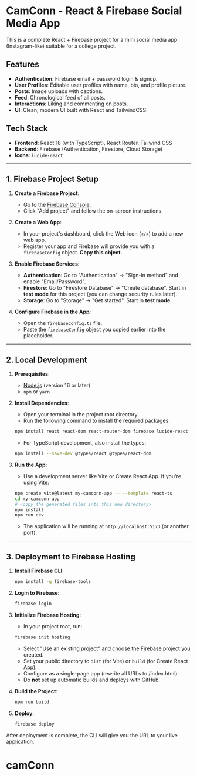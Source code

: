 # CamConn - React & Firebase Social Media App

This is a complete React + Firebase project for a mini social media app (Instagram-like) suitable for a college project.

## Features

-   **Authentication**: Firebase email + password login & signup.
-   **User Profiles**: Editable user profiles with name, bio, and profile picture.
-   **Posts**: Image uploads with captions.
-   **Feed**: Chronological feed of all posts.
-   **Interactions**: Liking and commenting on posts.
-   **UI**: Clean, modern UI built with React and TailwindCSS.

## Tech Stack

-   **Frontend**: React 18 (with TypeScript), React Router, Tailwind CSS
-   **Backend**: Firebase (Authentication, Firestore, Cloud Storage)
-   **Icons**: `lucide-react`

---

## 1. Firebase Project Setup

1.  **Create a Firebase Project**:
    -   Go to the [Firebase Console](https://console.firebase.google.com/).
    -   Click "Add project" and follow the on-screen instructions.

2.  **Create a Web App**:
    -   In your project's dashboard, click the Web icon (`</>`) to add a new web app.
    -   Register your app and Firebase will provide you with a `firebaseConfig` object. **Copy this object.**

3.  **Enable Firebase Services**:
    -   **Authentication**: Go to "Authentication" -> "Sign-in method" and enable "Email/Password".
    -   **Firestore**: Go to "Firestore Database" -> "Create database". Start in **test mode** for this project (you can change security rules later).
    -   **Storage**: Go to "Storage" -> "Get started". Start in **test mode**.

4.  **Configure Firebase in the App**:
    -   Open the `firebaseConfig.ts` file.
    -   Paste the `firebaseConfig` object you copied earlier into the placeholder.

---

## 2. Local Development

1.  **Prerequisites**:
    -   [Node.js](https://nodejs.org/) (version 16 or later)
    -   `npm` or `yarn`

2.  **Install Dependencies**:
    -   Open your terminal in the project root directory.
    -   Run the following command to install the required packages:

    ```bash
    npm install react react-dom react-router-dom firebase lucide-react
    ```
    - For TypeScript development, also install the types:
    ```bash
    npm install --save-dev @types/react @types/react-dom
    ```

3.  **Run the App**:
    -   Use a development server like Vite or Create React App. If you're using Vite:
    ```bash
    npm create vite@latest my-camconn-app -- --template react-ts
    cd my-camconn-app
    # <copy the generated files into this new directory>
    npm install
    npm run dev
    ```
    - The application will be running at `http://localhost:5173` (or another port).

---

## 3. Deployment to Firebase Hosting

1.  **Install Firebase CLI**:
    ```bash
    npm install -g firebase-tools
    ```

2.  **Login to Firebase**:
    ```bash
    firebase login
    ```

3.  **Initialize Firebase Hosting**:
    -   In your project root, run:
    ```bash
    firebase init hosting
    ```
    -   Select "Use an existing project" and choose the Firebase project you created.
    -   Set your public directory to `dist` (for Vite) or `build` (for Create React App).
    -   Configure as a single-page app (rewrite all URLs to /index.html).
    -   Do **not** set up automatic builds and deploys with GitHub.

4.  **Build the Project**:
    ```bash
    npm run build
    ```

5.  **Deploy**:
    ```bash
    firebase deploy
    ```

After deployment is complete, the CLI will give you the URL to your live application.
# camConn
